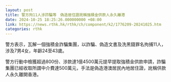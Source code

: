 ```yaml
---
layout: post
title: 警方拘11人涉詐騙等　偽造居住證訛稱強積金供款人永久離港
date: 2024-10-25 18:25:26.000000000 +08:00
link: https://news.rthk.hk/rthk/ch/component/k2/1776209-20241025.htm
categories: rthk
---
```


警方表示，瓦解一個強積金詐騙集團，以詐騙、偽造文書及洗黑錢罪名拘捕11人，涉及7男4女，年齡24至43歲。

警方行動中檢獲超過800份、涉款達1億4500萬元提早提取強積金供款申請，詐騙集團已經收取所謂中介費達500萬元，手法是偽造港澳居民內地居住證，訛稱供款人永久離開香港。

